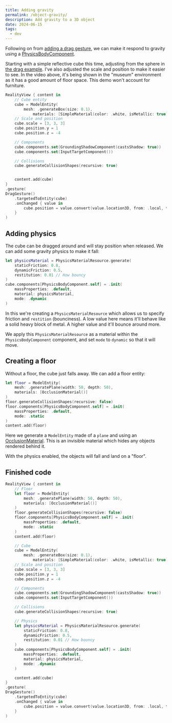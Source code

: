 ```yaml
---
title: Adding gravity
permalink: /object-gravity/
description: Add gravity to a 3D object
date: 2024-06-15
tags:
  - dev
---
```


Following on from [adding a drag gesture](/drag-gesture/), we can make it respond to gravity using a [PhysicsBodyComponent](https://developer.apple.com/documentation/realitykit/physicsbodycomponent).

<blockquote class="imgur-embed-pub" lang="en" data-id="a/pfxjclk" data-context="false" ><a href="//imgur.com/a/pfxjclk"></a></blockquote><script async src="//s.imgur.com/min/embed.js" charset="utf-8"></script>

Starting with a simple reflective cube this time, adjusting from the sphere in [the drag example](/drag-gesture/). I've also adjusted the scale and position to make it easier to see. In the video above, it's being shown in the "museum" environment as it has a good amount of floor space. This demo won't account for furniture.

```swift
RealityView { content in
    // Cube entity
    cube = ModelEntity(
        mesh: .generateBox(size: 0.1),
            materials: [SimpleMaterial(color: .white, isMetallic: true)])
    // Scale and position
    cube.scale = [3, 3, 3]
    cube.position.y = 1
    cube.position.z = -4

    // Components
    cube.components.set(GroundingShadowComponent(castsShadow: true))
    cube.components.set(InputTargetComponent())

    // Collisions
    cube.generateCollisionShapes(recursive: true)


    content.add(cube)
}
.gesture(
DragGesture()
    .targetedToEntity(cube)
    .onChanged { value in
        cube.position = value.convert(value.location3D, from: .local, to: orb.parent!)
    }
)
```

## Adding physics

The cube can be dragged around and will stay position when released. We can add some gravity physics to make it fall:

```swift
let physicsMaterial = PhysicsMaterialResource.generate(
    staticFriction: 0.8,
    dynamicFriction: 0.5,
    restitution: 0.01 // How bouncy
)
cube.components[PhysicsBodyComponent.self] = .init(
    massProperties: .default,
    material: physicsMaterial,
    mode: .dynamic
)
```

In this we're creating a `PhysicsMaterialResource` which allows us to specify friction and `restition` (bounciness). A low value here means it'll behave like a solid heavy block of metal. A higher value and it'll bounce around more.

We apply this `PhysicsMaterialResource` as a material within the `PhysicsBodyComponent` component, and set `mode` to `dynamic` so that it will move.

## Creating a floor

Without a floor, the cube just falls away. We can add a floor entity:

```swift
let floor = ModelEntity(
    mesh: .generatePlane(width: 50, depth: 50),
    materials: [OcclusionMaterial()]
)
floor.generateCollisionShapes(recursive: false)
floor.components[PhysicsBodyComponent.self] = .init(
    massProperties: .default,
    mode: .static
)
content.add(floor)
```

Here we generate a `ModelEntity` made of a `plane` and using an [OcclusionMaterial](https://developer.apple.com/documentation/realitykit/occlusionmaterial). This is an invisible material which hides any objects rendered behind it.

With the physics enabled, the objects will fall and land on a "floor".

## Finished code

```swift
RealityView { content in
    // Floor
    let floor = ModelEntity(
        mesh: .generatePlane(width: 50, depth: 50),
        materials: [OcclusionMaterial()]
    )
    floor.generateCollisionShapes(recursive: false)
    floor.components[PhysicsBodyComponent.self] = .init(
        massProperties: .default,
        mode: .static
    )
    content.add(floor)

    // Cube
    cube = ModelEntity(
        mesh: .generateBox(size: 0.1),
            materials: [SimpleMaterial(color: .white, isMetallic: true)])
    // Scale and position
    cube.scale = [3, 3, 3]
    cube.position.y = 1
    cube.position.z = -4

    // Components
    cube.components.set(GroundingShadowComponent(castsShadow: true))
    cube.components.set(InputTargetComponent())

    // Collisions
    cube.generateCollisionShapes(recursive: true)

    // Physics
    let physicsMaterial = PhysicsMaterialResource.generate(
        staticFriction: 0.8,
        dynamicFriction: 0.5,
        restitution: 0.01 // How bouncy
    )
    cube.components[PhysicsBodyComponent.self] = .init(
        massProperties: .default,
        material: physicsMaterial,
        mode: .dynamic
    )

    content.add(cube)
}
.gesture(
DragGesture()
    .targetedToEntity(cube)
    .onChanged { value in
        cube.position = value.convert(value.location3D, from: .local, to: orb.parent!)
    }
)
```
